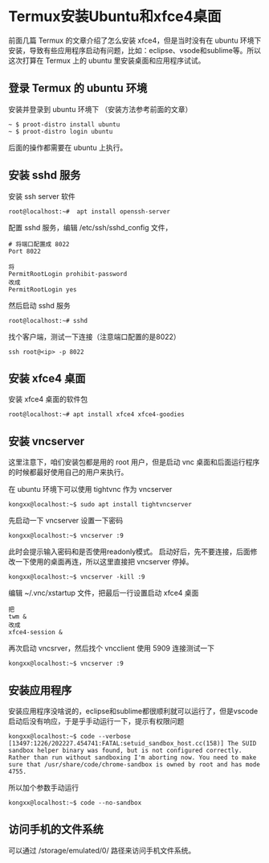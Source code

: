 # Termux安装Ubuntu和xfce4桌面

前面几篇 Termux 的文章介绍了怎么安装 xfce4，但是当时没有在 ubuntu 环境下安装，导致有些应用程序启动有问题，比如：eclipse、vsode和sublime等。所以这次打算在 Termux 上的 ubuntu 里安装桌面和应用程序试试。

## 登录 Termux 的 ubuntu 环境

安装并登录到 ubuntu 环境下 （安装方法参考前面的文章）

``` shell
~ $ proot-distro install ubuntu
~ $ proot-distro login ubuntu
```

后面的操作都需要在 ubuntu 上执行。

## 安装 sshd 服务

安装 ssh server 软件

``` shell
root@localhost:~#  apt install openssh-server
```

配置 sshd 服务，编辑 /etc/ssh/sshd_config 文件，

``` shell
# 将端口配置成 8022
Port 8022

将
PermitRootLogin prohibit-password
改成
PermitRootLogin yes
```

然后启动 sshd 服务

``` shell
root@localhost:~# sshd
```

找个客户端，测试一下连接（注意端口配置的是8022）

``` shell
ssh root@<ip> -p 8022
```

## 安装 xfce4 桌面

安装 xfce4 桌面的软件包

``` shell
root@localhost:~# apt install xfce4 xfce4-goodies
```

## 安装 vncserver

这里注意下，咱们安装包都是用的 root 用户，但是启动 vnc 桌面和后面运行程序的时候都最好使用自己的用户来执行。

在 ubuntu 环境下可以使用 tightvnc 作为 vncserver

``` shell
kongxx@localhost:~$ sudo apt install tightvncserver
```

先启动一下 vncserver 设置一下密码

``` shell
kongxx@localhost:~$ vncserver :9
```

此时会提示输入密码和是否使用readonly模式。
启动好后，先不要连接，后面修改一下使用的桌面再连，所以这里直接把 vncserver 停掉。

``` shell
kongxx@localhost:~$ vncserver -kill :9
```

编辑  ~/.vnc/xstartup 文件，把最后一行设置启动 xfce4 桌面

``` shell
把
twm &
改成
xfce4-session &
```

再次启动 vncsrver，然后找个 vncclient 使用 5909 连接测试一下

``` shell
kongxx@localhost:~$ vncserver :9
```

## 安装应用程序

安装应用程序没啥说的，eclipse和sublime都很顺利就可以运行了，但是vscode启动后没有响应，于是乎手动运行一下，提示有权限问题

``` shell
kongxx@localhost:~$ code --verbose
[13497:1226/202227.454741:FATAL:setuid_sandbox_host.cc(158)] The SUID sandbox helper binary was found, but is not configured correctly. Rather than run without sandboxing I'm aborting now. You need to make sure that /usr/share/code/chrome-sandbox is owned by root and has mode 4755.
```

所以加个参数手动运行

``` shell
kongxx@localhost:~$ code --no-sandbox
```

## 访问手机的文件系统

可以通过 /storage/emulated/0/ 路径来访问手机文件系统。
